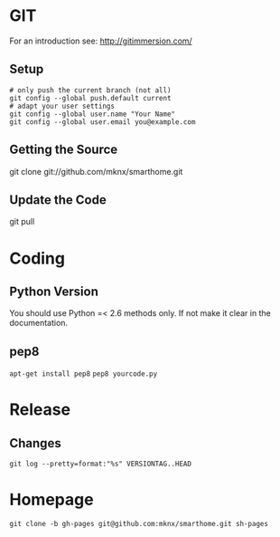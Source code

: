 
# GIT

For an introduction see: http://gitimmersion.com/

## Setup

```
# only push the current branch (not all)
git config --global push.default current
# adapt your user settings
git config --global user.name "Your Name"
git config --global user.email you@example.com
```

## Getting the Source
git clone git://github.com/mknx/smarthome.git

## Update the Code
git pull

# Coding

## Python Version
You should use Python =< 2.6 methods only. If not make it clear in the documentation.
## pep8
`apt-get install pep8`
`pep8 yourcode.py`

# Release
## Changes
`git log --pretty=format:"%s" VERSIONTAG..HEAD`

# Homepage
```
git clone -b gh-pages git@github.com:mknx/smarthome.git sh-pages
```
